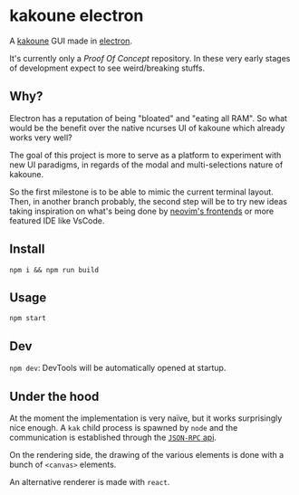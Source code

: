 # kakoune electron

A [kakoune](http://kakoune.org) GUI made in [electron](https://electronjs.org).

It's currently only a *Proof Of Concept* repository.
In these very early stages of development expect to see weird/breaking stuffs.

## Why?

Electron has a reputation of being "bloated" and "eating all RAM". So what would be the benefit over
the native ncurses UI of kakoune which already works very well?

The goal of this project is more to serve as a platform to experiment with new UI paradigms, in regards of the
modal and multi-selections nature of kakoune.

So the first milestone is to be able to mimic the current terminal layout.
Then, in another branch probably, the second step will be to try new ideas taking inspiration
on what's being done by [neovim's frontends](https://github.com/neovim/neovim/wiki/Related-projects#gui) or more featured IDE like VsCode.

## Install

`npm i && npm run build`

## Usage

`npm start`

## Dev

`npm dev`: DevTools will be automatically opened at startup.

## Under the hood

At the moment the implementation is very naïve, but it works surprisingly nice enough.
A `kak` child process is spawned by `node` and the communication is established through the
[`JSON-RPC` api](https://github.com/mawww/kakoune/blob/master/doc/json_ui.asciidoc).

On the rendering side, the drawing of the various elements is done with a bunch of `<canvas>` elements.

An alternative renderer is made with `react`.
